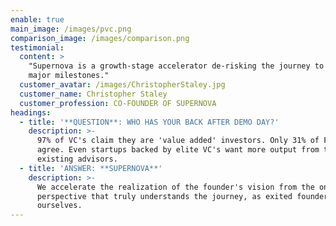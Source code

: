 ```yaml
---
enable: true
main_image: /images/pvc.png
comparison_image: /images/comparison.png
testimonial:
  content: >
    "Supernova is a growth-stage accelerator de-risking the journey to the next
    major milestones."
  customer_avatar: /images/ChristopherStaley.jpg
  customer_name: Christopher Staley
  customer_profession: CO-FOUNDER OF SUPERNOVA
headings:
  - title: '**QUESTION**: WHO HAS YOUR BACK AFTER DEMO DAY?'
    description: >-
      97% of VC's claim they are 'value added' investors. Only 31% of Founders
      agree. Even startups backed by elite VC's want more output from their
      existing advisors.
  - title: 'ANSWER: **SUPERNOVA**'
    description: >-
      We accelerate the realization of the founder's vision from the only
      perspective that truly understands the journey, as exited founders
      ourselves.
---
```


